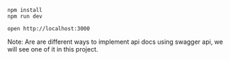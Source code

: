 ```
npm install
npm run dev
```

```
open http://localhost:3000
```


Note: Are are different ways to implement api docs using swagger api, we will see one of it in this project.
